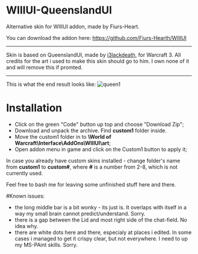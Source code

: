 # WIIIUI-QueenslandUI
Alternative skin for WIIIUI addon, made by Fiurs-Heart.
 
You can download the addon here: https://github.com/Fiurs-Hearth/WIIIUI
___
Skin is based on QueenslandUI, made by [i3lackdeath](https://www.hiveworkshop.com/members/i3lackdeath.169700/), for Warcraft 3.
All credits for the art i used to make this skin should go to him. I own none of it and will remove this if promted.
___
This is what the end result looks like:
![queen1](https://user-images.githubusercontent.com/59528934/153421022-9091ad86-96af-45a0-bcb4-651133f23903.png)
 
# Installation
- Click on the green "Code" button up top and choose "Download Zip";
- Download and unpack the archive. Find **custom1** folder inside.
- Move the custom1 folder in to **\World of Warcraft\Interface\AddOns\WIIIUI\art**;
- Open addon menu in game and click on the Custom1 button to apply it;
 
In case you already have custom skins installed - change folder's name from **custom1** to **custom#**, where **#** is a number from 2-8, which is not currently used.
 
Feel free to bash me for leaving some unfinished stuff here and there. 
 
#Known issues:
- the long middle bar is a bit wonky - its just is. It overlaps with itself in a way my small brain cannot predict/understand. Sorry.
- there is a gap between the Lid and most right side of the chat-field. No idea why.
- there are white dots here and there, especialy at places i edited. In some cases i managed to get it crispy clear, but not everywhere. I need to up my MS-PAint skills. Sorry.
